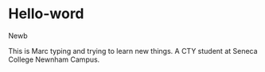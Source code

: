 # Hello-word
Newb

This is Marc typing and trying to learn new things.
A CTY student at Seneca College Newnham Campus.
